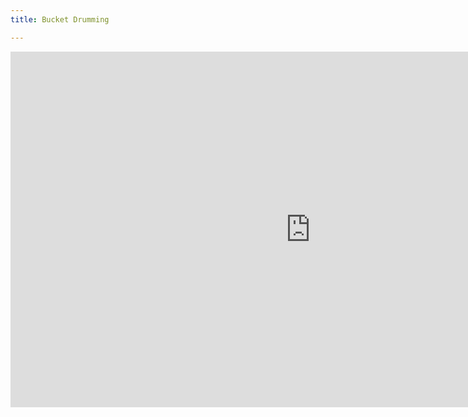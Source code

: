 ```yaml
---
title: Bucket Drumming

---
```

<iframe src="https://docs.google.com/presentation/d/e/2PACX-1vRFtTEYCqINMKqigzxqmGpEK-r9hHrxboRk82jcktWILPFOkz2RCTBgXtcJKrZDyAYYiBjww2thw9At/embed?start=false&loop=false&delayms=3000" frameborder="0" width="960" height="569" allowfullscreen="true" mozallowfullscreen="true" webkitallowfullscreen="true"></iframe>